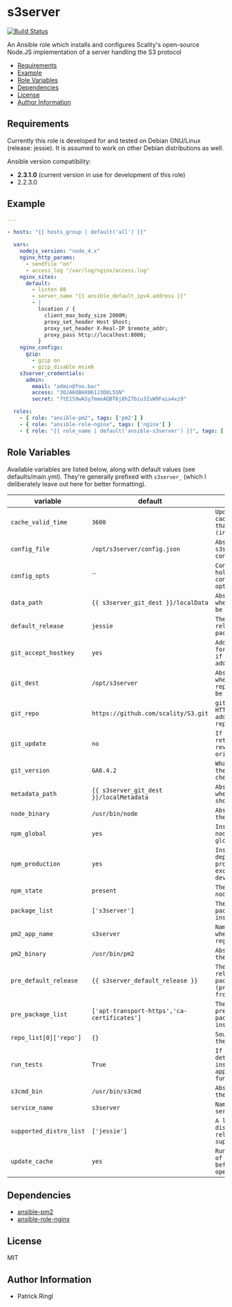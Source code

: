 # s3server

[![Build Status](https://travis-ci.org/pari-/ansible-s3server.svg?branch=master)](https://travis-ci.org/pari-/ansible-s3server)

An Ansible role which installs and configures Scality's open-source Node.JS implementation of a server handling the S3 protocol

<!-- toc -->

- [Requirements](#requirements)
- [Example](#example)
- [Role Variables](#role-variables)
- [Dependencies](#dependencies)
- [License](#license)
- [Author Information](#author-information)

<!-- tocstop -->

## Requirements

Currently this role is developed for and tested on Debian GNU/Linux (release: jessie). It is assumed to work on other Debian distributions as well.

Ansible version compatibility:

- __2.3.1.0__ (current version in use for development of this role) 
- 2.2.3.0

## Example

```yaml
---

- hosts: "{{ hosts_group | default('all') }}"

  vars:
    nodejs_version: "node_4.x"
    nginx_http_params:
      - sendfile "on"
      - access_log "/var/log/nginx/access.log"
    nginx_sites:
      default:
        - listen 80
        - server_name "{{ ansible_default_ipv4.address }}"
        - |
          location / {
            client_max_body_size 2000M;
            proxy_set_header Host $host;
            proxy_set_header X-Real-IP $remote_addr;
            proxy_pass http://localhost:8000;
          }
    nginx_configs:
      gzip:
        - gzip on
        - gzip_disable msie6
    s3server_credentials:
      admin:
        email: "admin@foo.bar"
        access: "3OJA6OBHX061J3D8L5SN"
        secret: "7tE1S9wASy7mmeAQBT6j8hZ7biu3ZuW9Faia4xz9"

  roles:
    - { role: "ansible-pm2", tags: ['pm2'] }
    - { role: "ansible-role-nginx", tags: ['nginx'] }
    - { role: "{{ role_name | default('ansible-s3server') }}", tags: ['s3server'] }

```

## Role Variables

Available variables are listed below, along with default values (see defaults/main.yml). They're generally prefixed with `s3server_` (which I deliberately leave out here for better formatting).

variable | default | notes
-------- | ------- | -----
`cache_valid_time` | `3600` | `Update the apt cache if its older than the set value (in seconds)`
`config_file` | `/opt/s3server/config.json` | `Absolute path to s3server's configuration file`
`config_opts` | `` | `Configuration hash holding s3server's configuration optons`
`data_path` | `{{ s3server_git_dest }}/localData` | `Absolute path to where data should be stored`
`default_release` | `jessie` | `The default release to install packages from`
`git_accept_hostkey` | `yes` | `Adds the hostkey for the repo url if not already added`
`git_dest` | `/opt/s3server` | `Absolute path of where the repository should be checked out to`
`git_repo` | `https://github.com/scality/S3.git` | `git, SSH, or HTTP(S) protocol address of the git repository`
`git_update` | `no` | `If no, do not retrieve new revisions from the origin repository.`
`git_version` | `GA6.4.2` | `What version of the repository to check out`
`metadata_path` | `{{ s3server_git_dest }}/localMetadata` | `Absolute path to where metadata should be stored`
`node_binary` | `/usr/bin/node` | `Absolute path to the 'node'-binary`
`npm_global` | `yes` | `Install the node.js library globally`
`npm_production` | `yes` | `Install dependencies in production mode, excluding devDependencies`
`npm_state` | `present` | `The state of the node.js library`
`package_list` | `['s3server']` | `The list of packages to be installed`
`pm2_app_name` | `s3server` | `Name of s3server when being registered at pm2`
`pm2_binary` | `/usr/bin/pm2` | `Absolute path to the 'pm2'-binary`
`pre_default_release` | `{{ s3server_default_release }}` | `The default release to install packages (pre_package_list) from`
`pre_package_list` | `['apt-transport-https','ca-certificates']` | `The list of prerequisite packages to be installed`
`repo_list[0]['repo']` | `{}` | `Source string for the repositories`
`run_tests` | `True` | `If true, try to determine the installed application's functionality`
`s3cmd_bin` | `/usr/bin/s3cmd` | `Absolute path to the 's3cmd'-binary`
`service_name` | `s3server` | `Name of s3server's service`
`supported_distro_list` | `['jessie']` | `A list of distribution releases this role supports`
`update_cache` | `yes` | `Run the equivalent of apt-get update before the operation`

## Dependencies

- [ansible-pm2](https://github.com/pari-/ansible-pm2)
- [ansible-role-nginx](https://github.com/jdauphant/ansible-role-nginx)

## License

MIT

## Author Information

* Patrick Ringl
